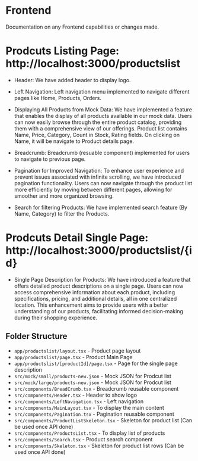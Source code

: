 # Frontend

Documentation on any Frontend capabilities or changes made.

# Prodcuts Listing Page: http://localhost:3000/productslist

- Header:
  We have added header to display logo.

- Left Navigation:
  Left navigation menu implemented to navigate different pages like Home, Products, Orders.

- Displaying All Products from Mock Data:
  We have implemented a feature that enables the display of all products available in our mock data. Users can now easily browse through the entire product catalog, providing them with a comprehensive view of our offerings. Product list contains Name, Price, Category, Count in Stock, Rating fields.
  On clicking on Name, it will be navigate to Product details page.

- Breadcrumb:
  Breadcrumb (resuable component) implemented for users to navigate to previous page.

- Pagination for Improved Navigation:
  To enhance user experience and prevent issues associated with infinite scrolling, we have introduced pagination functionality. Users can now navigate through the product list more efficiently by moving between different pages, allowing for smoother and more organized browsing.

- Search for filtering Products:
  We have implemented search feature (By Name, Category) to filter the Products.

# Prodcuts Detail Single Page: http://localhost:3000/productslist/{id}

- Single Page Description for Products:
  We have introduced a feature that offers detailed product descriptions on a single page. Users can now access comprehensive information about each product, including specifications, pricing, and additional details, all in one centralized location. This enhancement aims to provide users with a better understanding of our products, facilitating informed decision-making during their shopping experience.

## Folder Structure

- `app/productslist/layout.tsx` - Product page layout
- `app/productslist/page.tsx` - Product Main Page
- `app/productslist/[productId]/page.tsx` - Page for the single page description
- `src/mock/small/products-new.json` - Mock JSON for Prodcut list
- `src/mock/large/products-new.json` - Mock JSON for Prodcut list
- `src/components/BreadCrumb.tsx` - Breadcrumb reusable component
- `src/components/Header.tsx` - Header to show logo
- `src/components/LeftNavigation.tsx` - Left navigation
- `src/components/MainLayout.tsx` - To display the main content
- `src/components/Pagination.tsx` - Pagination reusable component
- `src/components/ProductListSkeleton.tsx` - Skeleton for product list (Can be used once API done)
- `src/components/ProductsList.tsx` - To display list of products
- `src/components/Search.tsx` - Product search component
- `src/components/Skeleton.tsx` - Skeleton for product list rows (Can be used once API done)
